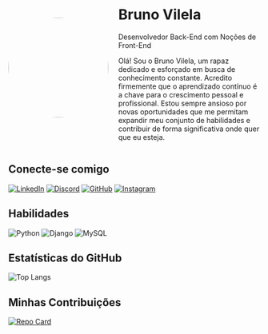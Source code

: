 <div style="display: flex; align-items: center;">
    <img src="https://avatars.githubusercontent.com/u/163362352?v=4" width="200" height="200" style="border-radius: 50%; margin-right: 20px;">
    <div>
        <h1>Bruno Vilela</h1>
        <p>Desenvolvedor Back-End com Noções de Front-End</p>
        <p>Olá! Sou o Bruno Vilela, um rapaz dedicado e esforçado em busca de conhecimento constante. Acredito firmemente que o aprendizado contínuo é a chave para o crescimento pessoal e profissional. Estou sempre ansioso por novas oportunidades que me permitam expandir meu conjunto de habilidades e contribuir de forma significativa onde quer que eu esteja.</p>
    </div>
</div>

## Conecte-se comigo
[![LinkedIn](https://img.shields.io/badge/LinkedIn-0077B5?style=for-the-badge&logo=linkedin&logoColor=white)](https://www.linkedin.com/in/brunovilela7/)
[![Discord](https://img.shields.io/badge/Discord-7289DA?style=for-the-badge&logo=discord&logoColor=white)](https://discord.com/channels/570958494677729280)
[![GitHub](https://img.shields.io/badge/GitHub-100000?style=for-the-badge&logo=github&logoColor=white)](https://github.com/Vilela77)
[![Instagram](https://img.shields.io/badge/-Instagram-%23E4405F?style=for-the-badge&logo=instagram&logoColor=white)](https://www.instagram.com/bruno_vilela7/)

## Habilidades

![Python](https://img.shields.io/badge/python-3670A0?style=for-the-badge&logo=python&logoColor=ffdd54)
![Django](https://img.shields.io/badge/django-092E20?style=for-the-badge&logo=django&logoColor=white)
![MySQL](https://img.shields.io/badge/mysql-4479A1?style=for-the-badge&logo=mysql&logoColor=white)

## Estatísticas do GitHub
![Top Langs](https://github-readme-stats-git-masterrstaa-rickstaa.vercel.app/api/top-langs/?username=Vilela77&layout=compact&bg_color=156&border_color=999A3DC&title_color=412E94D5F&text_color=FFF)

## Minhas Contribuições 
[![Repo Card](https://github-readme-stats.vercel.app/api/pin/?username=Vilela77&repo=dio-lab-open-source&bg_color=156&border_color=999A3DC&show_icons=true&icon_color=3DC&title_color=412E94D5F&text_color=FFF)](https://github.com/Vilela77/dio-lab-open-source)
